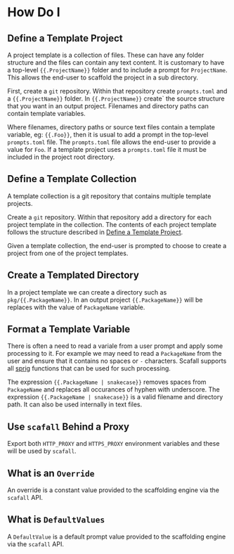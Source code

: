 # How Do I

## Define a Template Project

A project template is a collection of files.  These can have any folder structure and the files can contain any text content.  It is customary to have a top-level `{{.ProjectName}}` folder and to include a prompt for `ProjectName`.  This allows the end-user to scaffold the project in a sub directory.

First, create a `git` repository.  Within that repository create `prompts.toml` and a `{{.ProjectName}}` folder.  In `{{.ProjectName}}` create` the source structure that you want in an output project.  Filenames and directory paths can contain template variables.  

Where filenames, directory paths or source text files contain a template variable, eg: `{{.Foo}}`, then it is usual to add a prompt in the top-level `prompts.toml` file.  The `prompts.toml` file allows the end-user to provide a value for `Foo`.  If a template project uses a `prompts.toml` file it must be included in the project root directory.

## Define a Template Collection

A template collection is a git repository that contains multiple template projects.

Create a `git` repository.  Within that repository add a directory for each project template in the collection.  The contents of each project template follows the structure described in [Define a Template Project](#define_a_template_project).

Given a template collection, the end-user is prompted to choose to create a project from one of the project templates.

## Create a Templated Directory

In a project template we can create a directory such as `pkg/{{.PackageName}}`.  In an output project `{{.PackageName}}`  will be replaces with the value of `PackageName` variable.

## Format a Template Variable

There is often a need to read a variale from a user prompt and apply some processing to it.  For example we may need to read a `PackageName` from the user and ensure that it contains no spaces or `-` characters.  Scafall supports all [sprig](http://masterminds.github.io/sprig/) functions that can be used for such processing.

The expression `{{.PackageName | snakecase}}` removes spaces from `PackageName` and replaces all occurances of hyphen with underscore.  The expression `{{.PackageName | snakecase}}` is a valid filename and directory path.  It can also be used internally in text files.

## Use `scafall` Behind a Proxy

Export both `HTTP_PROXY` and `HTTPS_PROXY` environment variables and these will be used by `scafall`.

## What is an `Override`

An override is a constant value provided to the scaffolding engine via the `scafall` API.

## What is `DefaultValues`

A `DefaultValue` is a default prompt value provided to the scaffolding engine via the `scafall` API.
